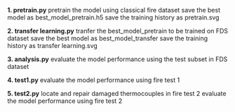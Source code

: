 **1. pretrain.py**
pretrain the model using classical fire dataset
save the best model as best_model_pretrain.h5
save the training history as pretrain.svg

**2. transfer learning.py**
tranfer the best_model_pretrain to be trained on FDS dataset
save the best model as best_model_transfer
save the training history as transfer learning.svg

**3. analysis.py**
evaluate the model performance using the test subset in FDS dataset

**4. test1.py**
evaluate the model performance using fire test 1

**5. test2.py**
locate and repair damaged thermocouples in fire test 2
evaluate the model performance using fire test 2
